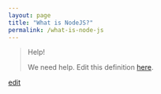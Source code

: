 ```yaml
---
layout: page
title: "What is NodeJS?"
permalink: /what-is-node-js
---
```


> Help! 
> 
> We need help. Edit this definition <a href="https://github.com/and-digital/tech-definitions/blob/master/definitions/back-end/node-js.md">here</a>.

<p class="edit-term"><a href="https://github.com/and-digital/tech-definitions/blob/master/definitions/back-end/node-js.md">edit</a></p>
